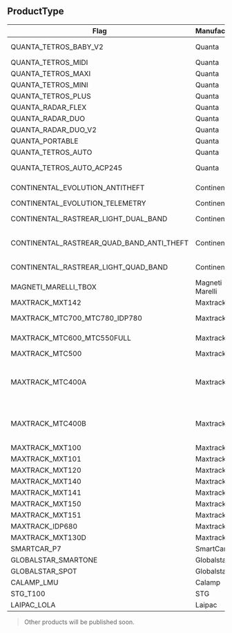 ## ProductType

Flag           | Manufacturer | Description
----------------------- | ------------ | --------------
QUANTA_TETROS_BABY_V2  | Quanta | Tetros Baby V2
QUANTA_TETROS_MIDI  | Quanta | Tetros Midi
QUANTA_TETROS_MAXI  | Quanta | Tetros Maxi 
QUANTA_TETROS_MINI  | Quanta | Tetros Mini
QUANTA_TETROS_PLUS  | Quanta | Tetros Plus
QUANTA_RADAR_FLEX  | Quanta | Radar Flex
QUANTA_RADAR_DUO | Quanta | Radar Duo
QUANTA_RADAR_DUO_V2  | Quanta | Radar Duo V2
QUANTA_PORTABLE  | Quanta | Portable
QUANTA_TETROS_AUTO  | Quanta | Tetros Auto
QUANTA_TETROS_AUTO_ACP245  | Quanta | Tetros Auto ACP245
CONTINENTAL_EVOLUTION_ANTITHEFT | Continental | Evolution Anti-Theft
CONTINENTAL_EVOLUTION_TELEMETRY | Continental | Telemetry
CONTINENTAL_RASTREAR_LIGHT_DUAL_BAND | Continental | Rastrear Light Dual Band
CONTINENTAL_RASTREAR_QUAD_BAND_ANTI_THEFT | Continental | Rastrear Quad Band Anti-Theft
CONTINENTAL_RASTREAR_LIGHT_QUAD_BAND | Continental | Rastrear Light Quad Band
MAGNETI_MARELLI_TBOX | Magneti Marelli | TBox
MAXTRACK_MXT142 | Maxtrack | MXT142
MAXTRACK_MTC700_MTC780_IDP780 | Maxtrack | MTC780 / IDP780
MAXTRACK_MTC600_MTC550FULL | Maxtrack | MTC600 / MTC550FULL
MAXTRACK_MTC500 | Maxtrack | MTC500
MAXTRACK_MTC400A | Maxtrack | MTC400A (p/ equipamentos com id menor ou igual a 65535)
MAXTRACK_MTC400B | Maxtrack | MTC400A (p/ equipamentos com id maior que 65535)
MAXTRACK_MXT100 | Maxtrack | MXT100
MAXTRACK_MXT101 | Maxtrack | MXT101
MAXTRACK_MXT120 | Maxtrack | MXT120
MAXTRACK_MXT140 | Maxtrack | MXT140
MAXTRACK_MXT141 | Maxtrack | MXT141
MAXTRACK_MXT150 | Maxtrack | MXT150
MAXTRACK_MXT151 | Maxtrack | MXT151
MAXTRACK_IDP680 | Maxtrack | IDP680
MAXTRACK_MXT130D | Maxtrack | MXT130D
SMARTCAR_P7 | SmartCar | P7
GLOBALSTAR_SMARTONE | Globalstar | SmartOne
GLOBALSTAR_SPOT | Globalstar | Spot
CALAMP_LMU | Calamp | LMU
STG_T100 | STG | T100
LAIPAC_LOLA | Laipac | Lola


> Other products will be published soon.
